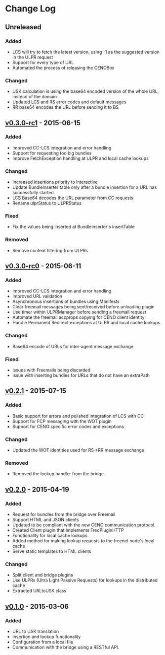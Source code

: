 # Change Log

## Unreleased
### Added  
  - LCS will try to fetch the latest version, using -1 as the suggested version in the ULPR request
  - Support for every type of URL
  - Automated the process of releasing the CENOBox

### Changed
  - USK calculation is using the base64 encoded version of the whole URL, instead of the domain
  - Updated LCS and RS error codes and default messages
  - RR base64 encodes the URL before sending it to BS


## [v0.3.0-rc1] - 2015-06-15
### Added
  - Improved CC-LCS integration and error handling
  - Support for requesting too big bundles
  - Improve FetchException handling at ULPR and local cache lookups

### Changed
  - Increased insertions priority to Interactive
  - Update BundleInserter table only after a bundle insertion for a URL has successfully started
  - LCS Base64 decodes the URL parameter from CC requests
  - Rename ulprStatus to ULPRStatus

### Fixed
  - Fix the values being inserted at BundleInserter's insertTable

### Removed
  - Remove content filtering from ULPRs



## [v0.3.0-rc0] - 2015-06-11
### Added
  - Improved CC-LCS integration and error handling
  - Improved URL validation
  - Asynchronous insertions of bundles using Manifests
  - Clear freemail messages being sent/received before unloading plugin
  - Use timer within ULPRManager before sending a freemail request
  - Automate the freemail accprops copying for CENO client identity
  - Handle Permanent Redirect exceptions at ULPR and local cache lookups

### Changed
  - Base64 encode of URLs for inter-agent message exchange

### Fixed
  - Issues with Freemails being discarded
  - Issue with inserting bundles for URLs that do not have an extraPath



## [v0.2.1] - 2015-07-15
### Added
  - Basic support for errors and polished integration of LCS with CC
  - Support for FCP messaging with the WOT plugin
  - Support for CENO specific error codes and exceptions

### Changed
  - Updated the WOT identities used for RS->RR message exchange

### Removed
  - Removed the lookup handler from the bridge



## [v0.2.0] - 2015-04-19
### Added
  - Request for bundles from the bridge over Freemail
  - Support HTML and JSON clients
  - Updated to be compliant with the new CENO communication protocol.
  - Created Client plugin that implements FredPluginHTTP
  - Functionality for local cache lookups
  - Added method for making lookup requests to the freenet node's local cache
  - Serve static templates to HTML clients

### Changed
  - Split client and bridge plugins
  - Use ULPRs (Ultra Light Passive Requests) for lookups in the distributed cache
  - Extracted URLtoUSK class



## [v0.1.0] - 2015-03-06
### Added
  - URL to USK translation
  - Insertion and lookup functionality
  - Configuration from a local file
  - Communication with the bridge using a RESTful API.



[Unreleased]: https://github.com/equalitie/ceno/compare/v0.3.0-rc1...HEAD
[v0.3.0-rc1]: https://github.com/equalitie/ceno/compare/v0.3.0-rc0...v0.3.0-rc1
[v0.3.0-rc0]: https://github.com/equalitie/ceno/compare/v0.2.1...v0.3.0-rc0
[v0.2.1]: https://github.com/equalitie/ceno/compare/v0.2.0...v0.2.1
[v0.2.0]: https://github.com/equalitie/ceno/compare/v0.1.0...v0.2.0
[v0.1.0]: https://github.com/equalitie/ceno/compare/48c7c207...v0.1.0
